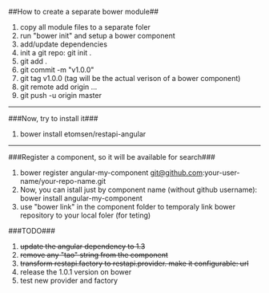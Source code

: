 ##How to create a separate bower module##

1. copy all module files to a separate foler
2. run "bower init" and setup a bower component
3. add/update dependencies
4. init a git repo: git init .
5. git add .
6. git commit -m "v1.0.0"
7. git tag v1.0.0 (tag will be the actual verison of a bower component)
8. git remote add origin ...
9. git push -u origin master

---

###Now, try to install it###

1. bower install etomsen/restapi-angular

---

###Register a component, so it will be  available for search###
1.  bower register angular-my-component git@github.com:your-user-name/your-repo-name.git
2. Now, you can istall just by component name (without github username): bower install angular-my-component
3. use "bower link" in the component folder to temporaly link bower repository to your local foler (for teting)


###TODO###

1. ~~update the angular dependency to 1.3~~
2. ~~remove any "tao" string from the component~~
3. ~~transform restapi.factory to restapi.provider. make it configurable: url~~
4. release the 1.0.1 version on bower
5. test new provider and factory
